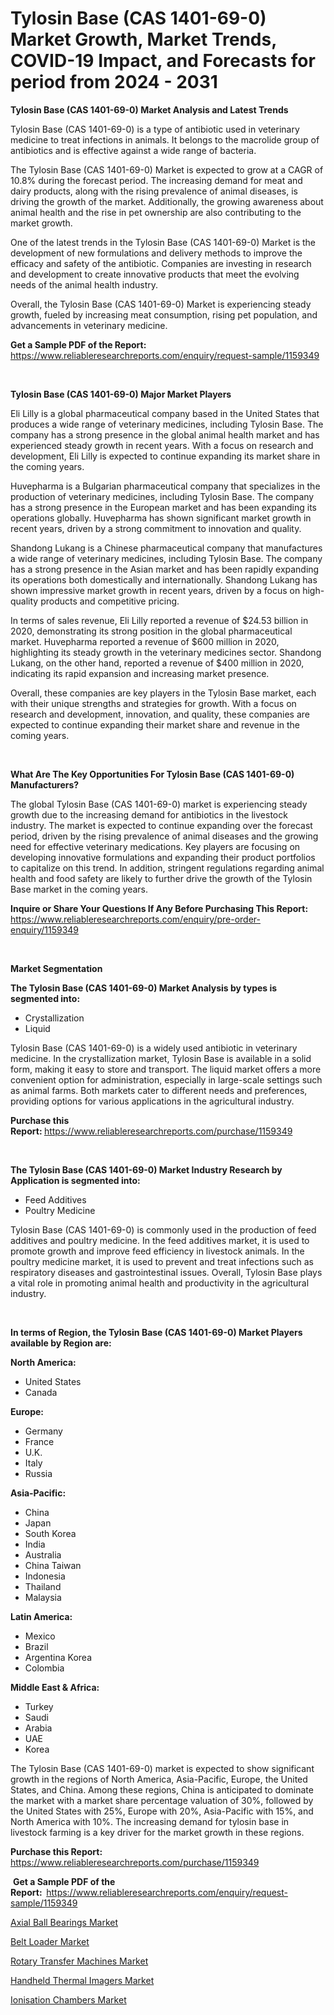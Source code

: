 <p><h1>Tylosin Base (CAS 1401-69-0) Market Growth, Market Trends, COVID-19 Impact, and Forecasts for period from 2024 - 2031</h1></p><p><strong>Tylosin Base (CAS 1401-69-0) Market Analysis and Latest Trends</strong></p>
<p><p>Tylosin Base (CAS 1401-69-0) is a type of antibiotic used in veterinary medicine to treat infections in animals. It belongs to the macrolide group of antibiotics and is effective against a wide range of bacteria.</p><p>The Tylosin Base (CAS 1401-69-0) Market is expected to grow at a CAGR of 10.8% during the forecast period. The increasing demand for meat and dairy products, along with the rising prevalence of animal diseases, is driving the growth of the market. Additionally, the growing awareness about animal health and the rise in pet ownership are also contributing to the market growth.</p><p>One of the latest trends in the Tylosin Base (CAS 1401-69-0) Market is the development of new formulations and delivery methods to improve the efficacy and safety of the antibiotic. Companies are investing in research and development to create innovative products that meet the evolving needs of the animal health industry.</p><p>Overall, the Tylosin Base (CAS 1401-69-0) Market is experiencing steady growth, fueled by increasing meat consumption, rising pet population, and advancements in veterinary medicine.</p></p>
<p><strong>Get a Sample PDF of the Report:&nbsp;</strong> <a href="https://www.reliableresearchreports.com/enquiry/request-sample/1159349">https://www.reliableresearchreports.com/enquiry/request-sample/1159349</a></p>
<p>&nbsp;</p>
<p><strong>Tylosin Base (CAS 1401-69-0) Major Market Players</strong></p>
<p><p>Eli Lilly is a global pharmaceutical company based in the United States that produces a wide range of veterinary medicines, including Tylosin Base. The company has a strong presence in the global animal health market and has experienced steady growth in recent years. With a focus on research and development, Eli Lilly is expected to continue expanding its market share in the coming years.</p><p>Huvepharma is a Bulgarian pharmaceutical company that specializes in the production of veterinary medicines, including Tylosin Base. The company has a strong presence in the European market and has been expanding its operations globally. Huvepharma has shown significant market growth in recent years, driven by a strong commitment to innovation and quality.</p><p>Shandong Lukang is a Chinese pharmaceutical company that manufactures a wide range of veterinary medicines, including Tylosin Base. The company has a strong presence in the Asian market and has been rapidly expanding its operations both domestically and internationally. Shandong Lukang has shown impressive market growth in recent years, driven by a focus on high-quality products and competitive pricing.</p><p>In terms of sales revenue, Eli Lilly reported a revenue of $24.53 billion in 2020, demonstrating its strong position in the global pharmaceutical market. Huvepharma reported a revenue of $600 million in 2020, highlighting its steady growth in the veterinary medicines sector. Shandong Lukang, on the other hand, reported a revenue of $400 million in 2020, indicating its rapid expansion and increasing market presence.</p><p>Overall, these companies are key players in the Tylosin Base market, each with their unique strengths and strategies for growth. With a focus on research and development, innovation, and quality, these companies are expected to continue expanding their market share and revenue in the coming years.</p></p>
<p>&nbsp;</p>
<p><strong>What Are The Key Opportunities For Tylosin Base (CAS 1401-69-0) Manufacturers?</strong></p>
<p><p>The global Tylosin Base (CAS 1401-69-0) market is experiencing steady growth due to the increasing demand for antibiotics in the livestock industry. The market is expected to continue expanding over the forecast period, driven by the rising prevalence of animal diseases and the growing need for effective veterinary medications. Key players are focusing on developing innovative formulations and expanding their product portfolios to capitalize on this trend. In addition, stringent regulations regarding animal health and food safety are likely to further drive the growth of the Tylosin Base market in the coming years.</p></p>
<p><strong>Inquire or Share Your Questions If Any Before Purchasing This Report:</strong> <a href="https://www.reliableresearchreports.com/enquiry/pre-order-enquiry/1159349">https://www.reliableresearchreports.com/enquiry/pre-order-enquiry/1159349</a></p>
<p>&nbsp;</p>
<p><strong>Market Segmentation</strong></p>
<p><strong>The Tylosin Base (CAS 1401-69-0) Market Analysis by types is segmented into:</strong></p>
<p><ul><li>Crystallization</li><li>Liquid</li></ul></p>
<p><p>Tylosin Base (CAS 1401-69-0) is a widely used antibiotic in veterinary medicine. In the crystallization market, Tylosin Base is available in a solid form, making it easy to store and transport. The liquid market offers a more convenient option for administration, especially in large-scale settings such as animal farms. Both markets cater to different needs and preferences, providing options for various applications in the agricultural industry.</p></p>
<p><strong>Purchase this Report:&nbsp;</strong><a href="https://www.reliableresearchreports.com/purchase/1159349">https://www.reliableresearchreports.com/purchase/1159349</a></p>
<p>&nbsp;</p>
<p><strong>The Tylosin Base (CAS 1401-69-0) Market Industry Research by Application is segmented into:</strong></p>
<p><ul><li>Feed Additives</li><li>Poultry Medicine</li></ul></p>
<p><p>Tylosin Base (CAS 1401-69-0) is commonly used in the production of feed additives and poultry medicine. In the feed additives market, it is used to promote growth and improve feed efficiency in livestock animals. In the poultry medicine market, it is used to prevent and treat infections such as respiratory diseases and gastrointestinal issues. Overall, Tylosin Base plays a vital role in promoting animal health and productivity in the agricultural industry.</p></p>
<p>&nbsp;</p>
<p><strong>In terms of Region, the Tylosin Base (CAS 1401-69-0) Market Players available by Region are:</strong></p>
<p>
    <p> <strong> North America: </strong>
        <ul>
            <li>United States</li>
            <li>Canada</li>
        </ul>
        </p> 
    <p> <strong> Europe: </strong>
        <ul>
            <li>Germany</li>
            <li>France</li>
            <li>U.K.</li>
            <li>Italy</li>
            <li>Russia</li>
        </ul>
        </p> 
    <p> <strong> Asia-Pacific: </strong>
        <ul>
            <li>China</li>
            <li>Japan</li>
            <li>South Korea</li>
            <li>India</li>
            <li>Australia</li>
            <li>China Taiwan</li>
            <li>Indonesia</li>
            <li>Thailand</li>
            <li>Malaysia</li>
        </ul>
        </p> 
    <p> <strong> Latin America: </strong>
        <ul>
            <li>Mexico</li>
            <li>Brazil</li>
            <li>Argentina Korea</li>
            <li>Colombia</li>
        </ul>
        </p> 
    <p> <strong> Middle East & Africa: </strong>
        <ul>
            <li>Turkey</li>
            <li>Saudi</li>
            <li>Arabia</li>
            <li>UAE</li>
            <li>Korea</li>
        </ul>
    </p>
    </p>
<p><p>The Tylosin Base (CAS 1401-69-0) market is expected to show significant growth in the regions of North America, Asia-Pacific, Europe, the United States, and China. Among these regions, China is anticipated to dominate the market with a market share percentage valuation of 30%, followed by the United States with 25%, Europe with 20%, Asia-Pacific with 15%, and North America with 10%. The increasing demand for tylosin base in livestock farming is a key driver for the market growth in these regions.</p></p>
<p><strong>Purchase this Report: </strong><a href="https://www.reliableresearchreports.com/purchase/1159349">https://www.reliableresearchreports.com/purchase/1159349</a></p>
<p>&nbsp;<strong>Get a Sample PDF of the Report:&nbsp;&nbsp;</strong><a href="https://www.reliableresearchreports.com/enquiry/request-sample/1159349">https://www.reliableresearchreports.com/enquiry/request-sample/1159349</a></p>
<p><strong></strong></p>
<p><p><a href="https://medium.com/@emilywong49/axial-ball-bearings-market-insights-into-market-cagr-market-trends-and-growth-strategies-5a135c646cf3">Axial Ball Bearings Market</a></p><p><a href="https://medium.com/@jeanlopez1945/belt-loader-market-insights-into-market-cagr-market-trends-and-growth-strategies-33bb53fed72c">Belt Loader Market</a></p><p><a href="https://medium.com/@teresalittle41/decoding-rotary-transfer-machines-market-metrics-market-share-trends-and-growth-patterns-5b5613f9eb1b">Rotary Transfer Machines Market</a></p><p><a href="https://medium.com/@teresalittle41/handheld-thermal-imagers-nbsp-market-focuses-on-market-share-size-and-projected-forecast-till-2031-fc7508401af9">Handheld Thermal Imagers Market</a></p><p><a href="https://medium.com/@teresalittle41/ionisation-chambers-market-analysis-its-cagr-market-segmentation-and-global-industry-overview-af074a5c6e61">Ionisation Chambers Market</a></p></p>